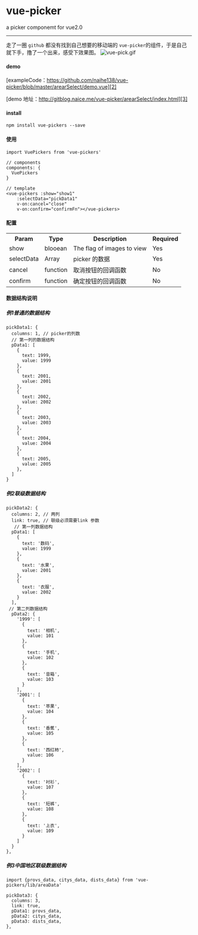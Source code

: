 # vue-picker
a picker componemt for vue2.0

------
走了一圈 `github` 都没有找到自己想要的移动端的 `vue-picker`的组件，于是自己就下手，撸了一个出来，感受下效果图。
![vue-pick.gif][1]


#### demo


[exampleCode：https://github.com/naihe138/vue-picker/blob/master/arearSelect/demo.vue][2]

[demo 地址：http://gitblog.naice.me/vue-picker/arearSelect/index.html][3]


#### install

`npm install vue-pickers --save`

#### 使用

```
import VuePickers from 'vue-pickers'

// components
components: {
  VuePickers
}

// template
<vue-pickers :show="show1"
    :selectData="pickData1"
    v-on:cancel="close"
    v-on:confirm="confirmFn"></vue-pickers>

```

#### 配置

<table>
    <tr>
        <th>Param</th>
        <th>Type</th>
        <th>Description</th>
        <th>Required</th>
    </tr>
    <tr>
        <td>show</td>
        <td>blooean</td>
        <td>The flag of images to view</td>
        <td>Yes</td>
    </tr>
    <tr>
        <td>selectData</td>
        <td>Array</td>
        <td>picker 的数据</td>
        <td>Yes</td>
    </tr>
    <tr>
        <td>cancel</td>
        <td>function</td>
        <td>取消按钮的回调函数</td>
        <td>No</td>
    </tr>
    <tr>
        <td>confirm</td>
        <td>function</td>
        <td>确定按钮的回调函数</td>
        <td>No</td>
    </tr>
</table>

#### 数据结构说明

##### 例1普通的数据结构

```
pickData1: {
  columns: 1, // picker的列数
  // 第一列的数据结构
  pData1: [
    {
      text: 1999,
      value: 1999
    },
    {
      text: 2001,
      value: 2001
    },
    {
      text: 2002,
      value: 2002
    },
    {
      text: 2003,
      value: 2003
    },
    {
      text: 2004,
      value: 2004
    },
    {
      text: 2005,
      value: 2005
    },
  ]
}
```

##### 例2联级数据结构

```
pickData2: {
  columns: 2, // 两列
  link: true, // 联级必须需要link 参数
   // 第一列数据结构
  pData1: [
    {
      text: '数码',
      value: 1999
    },
    {
      text: '水果',
      value: 2001
    },
    {
      text: '衣服',
      value: 2002
    }
  ],
 // 第二列数据结构
  pData2: {
    '1999': [
      {
        text: '相机',
        value: 101
      },
      {
        text: '手机',
        value: 102
      },
      {
        text: '音箱',
        value: 103
      }
    ],
    '2001': [
      {
        text: '苹果',
        value: 104
      },
      {
        text: '香蕉',
        value: 105
      },
      {
        text: '西红柿',
        value: 106
      }
    ],
    '2002': [
      {
        text: '衬衫',
        value: 107
      },
      {
        text: '短裤',
        value: 108
      },
      {
        text: '上衣',
        value: 109
      }
    ]
  }
},
```

##### 例3中国地区联级数据结构

```
import {provs_data, citys_data, dists_data} from 'vue-pickers/lib/areaData'

pickData3: {
  columns: 3,
  link: true,
  pData1: provs_data,
  pData2: citys_data,
  pData3: dists_data,
},
```



  [1]: http://img.store.naice.me/vue-pick.gif
  [2]: https://github.com/naihe138/vue-picker/blob/master/arearSelect/demo.vue
  [3]: http://gitblog.naice.me/vue-picker/arearSelect/index.html